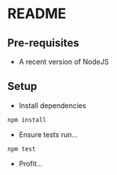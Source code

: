 # README

## Pre-requisites

- A recent version of NodeJS

## Setup

- Install dependencies 

```shell
npm install
```

- Ensure tests run...

```shell
npm test
```

- Profit...
